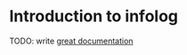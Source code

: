 # Introduction to infolog

TODO: write [great documentation](http://jacobian.org/writing/great-documentation/what-to-write/)
